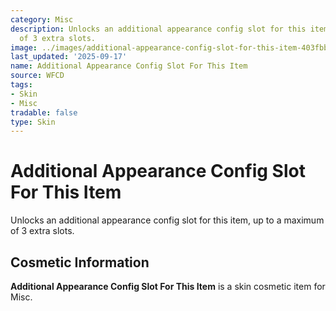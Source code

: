 ```yaml
---
category: Misc
description: Unlocks an additional appearance config slot for this item, up to a maximum
  of 3 extra slots.
image: ../images/additional-appearance-config-slot-for-this-item-403fbbf85e.png
last_updated: '2025-09-17'
name: Additional Appearance Config Slot For This Item
source: WFCD
tags:
- Skin
- Misc
tradable: false
type: Skin
---
```


# Additional Appearance Config Slot For This Item

Unlocks an additional appearance config slot for this item, up to a maximum of 3 extra slots.

## Cosmetic Information

**Additional Appearance Config Slot For This Item** is a skin cosmetic item for Misc.

